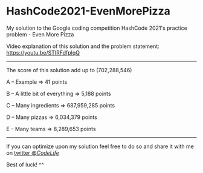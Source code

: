 # HashCode2021-EvenMorePizza
My solution to the Google coding competition HashCode 2021's practice problem - Even More Pizza

Video explanation of this solution and the problem statement: https://youtu.be/STIRFdfpIqQ

---

The score of this solution add up to (702,288,546)

A – Example => 41 points

B – A little bit of everything => 5,188 points

C – Many ingredients => 687,959,285 points

D – Many pizzas => 6,034,379 points

E – Many teams => 8,289,653 points


---


If you can optimize upon my solution feel free to do so and share it with me on [twitter @_CodeLife_](https://twitter.com/_CodeLife_)

Best of luck! ^^
